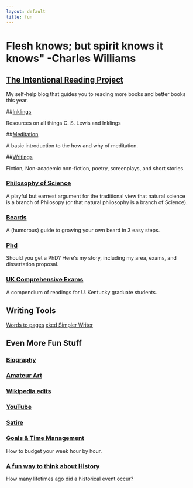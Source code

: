 ```yaml
---
layout: default
title: fun
---
```


# Flesh knows; but spirit knows it knows"    -Charles Williams


## [The Intentional Reading Project](http://www.readingintentionally.com)

My self-help blog that guides you to reading more books and better books this year. 


##[Inklings](www.keithbuhler.com/inklings)

Resources on all things C. S. Lewis and Inklings
 
##[Meditation](www.keithbuhler.com/meditation)

A basic introduction to the how and why of meditation. 
 
##[Writings](www.keithbuhler.com/writings)

Fiction, Non-academic non-fiction, poetry, screenplays, and short stories. 
  
### [Philosophy of Science](www.philosophyisscience.com)
A playful but earnest argument for the traditional view that natural science is a branch of Philosopy (or that natural philosophy is a branch of Science). 

 
### [Beards](www.keithbuhler.com/beard)

A (humorous) guide to growing your own beard in 3 easy steps. 

### [Phd](www.keithbuhler.com/phd)
Should you get a PhD? Here's my story, including my area, exams, and dissertation proposal.  
 
 
### [UK Comprehensive Exams](www.keithbuhler.com/comps)
A compendium of readings for U. Kentucky graduate students. 
 
## Writing Tools
[Words to pages](http://wordstopages.com/)
[xkcd Simpler Writer](https://xkcd.com/simplewriter/)
 
 
## Even More Fun Stuff
 
### [Biography](www.keithbuhler.com/bio)

### [Amateur Art](www.keithbuhler.com/art)

### [Wikipedia edits](https://en.wikipedia.org/wiki/User:CircularReason)

### [YouTube](https://www.youtube.com/channel/UCDxfeT2v6-kFM12T7zD-K9Q)

### [Satire](www.keithbuhler.com/writings)

### [Goals & Time Management](http://keithbuhler.com/goals/)

How to budget your week hour by hour. 
 
### [A fun way to think about History](https://docs.google.com/spreadsheets/d/1ZitnTtYNZLmUsKcQ0vu_cdzm_Plj5nupiyDrJEn4VV0/edit#gid=0)

How many lifetimes ago did a historical event occur?
